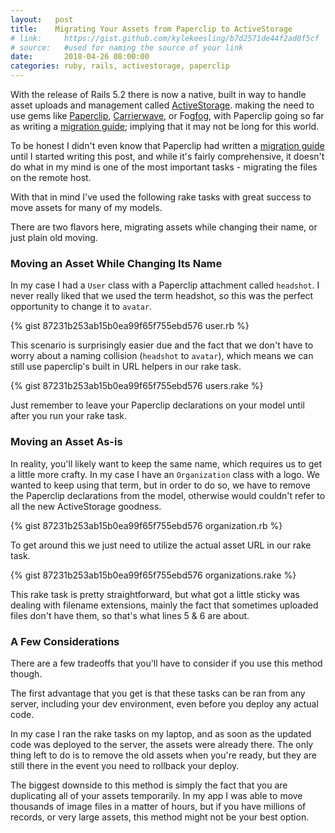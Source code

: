 ```yaml
---
layout:   post
title:    Migrating Your Assets from Paperclip to ActiveStorage
# link:     https://gist.github.com/kylekeesling/b7d2571de44f2ad8f5cf
# source:   #used for naming the source of your link
date:       2018-04-26 08:00:00
categories: ruby, rails, activestorage, paperclip
---
```


With the release of Rails 5.2 there is now a native, built in way to handle asset uploads and management called [ActiveStorage][activestorage]. making the need to use gems like [Paperclip][paperclip], [Carrierwave][carrierwave], or Fog[fog], with Paperclip going so far as writing a [migration guide][paperclip-migrate-issue]; implying that it may not be long for this world.

To be honest I didn't even know that Paperclip had written a [migration guide][paperclip-migrating] until I started writing this post, and while it's fairly comprehensive, it doesn't do what in my mind is one of the most important tasks - migrating the files on the remote host.

With that in mind I've used the following rake tasks with great success to move assets for many of my models.

There are two flavors here, migrating assets while changing their name, or just plain old moving.

### Moving an Asset While Changing Its Name

In my case I had a `User` class with a Paperclip attachment called `headshot`. I never really liked that we used the term headshot, so this was the perfect opportunity to change it to `avatar`.

{% gist 87231b253ab15b0ea99f65f755ebd576 user.rb %}

This scenario is surprisingly easier due and the fact that we don't have to worry about a naming collision (`headshot` to `avatar`), which means we can still use paperclip's built in URL helpers in our rake task.

{% gist 87231b253ab15b0ea99f65f755ebd576 users.rake %}

Just remember to leave your Paperclip declarations on your model until after you run your rake task.

### Moving an Asset As-is
In reality, you'll likely want to keep the same name, which requires us to get a little more crafty. In my case I have an `Organization` class with a logo. We wanted to keep using that term, but in order to do so, we have to remove the Paperclip declarations from the model, otherwise would couldn't refer to all the new ActiveStorage goodness.

{% gist 87231b253ab15b0ea99f65f755ebd576 organization.rb %}

To get around this we just need to utilize the actual asset URL in our rake task.

{% gist 87231b253ab15b0ea99f65f755ebd576 organizations.rake %}

This rake task is pretty straightforward, but what got a little sticky was dealing with filename extensions, mainly the fact that sometimes uploaded files don't have them, so that's what lines 5 & 6 are about.

### A Few Considerations

There are a few tradeoffs that you'll have to consider if you use this method though.

The first advantage that you get is that these tasks can be ran from any server, including your dev environment, even before you deploy any actual code.

In my case I ran the rake tasks on my laptop, and as soon as the updated code was deployed to the server, the assets were already there. The only thing left to do is to remove the old assets when you're ready, but they are still there in the event you need to rollback your deploy.

The biggest downside to this method is simply the fact that you are duplicating all of your assets temporarily. In my app I was able to move thousands of image files in a matter of hours, but if you have millions of records, or very large assets, this method might not be your best option.

[activestorage]: http://edgeguides.rubyonrails.org/active_storage_overview.html

[paperclip]: https://github.com/thoughtbot/paperclip/
[paperclip-migrate-issue]: https://github.com/thoughtbot/paperclip/pull/2568
[paperclip-migrating]: https://github.com/thoughtbot/paperclip/blob/master/MIGRATING.md

[fog]: https://github.com/fog/fog

[carrierwave]: https://github.com/carrierwaveuploader/carrierwave
